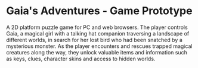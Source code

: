 # Gaia's Adventures - Game Prototype

A 2D platform puzzle game for PC and web browsers. The player controls Gaia, a magical girl with a talking hat companion traversing a landscape of different worlds, in search for her lost bird who had been snatched by a mysterious monster. As the player encounters and rescues trapped magical creatures along the way, they unlock valuable items and information such as keys, clues, character skins and access to hidden worlds.


